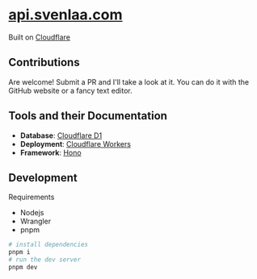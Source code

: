 # [api.svenlaa.com](https://api.svenlaa.com)

Built on [Cloudflare](https://www.cloudflare.com/)

## Contributions

Are welcome! Submit a PR and I'll take a look at it. You can do it with the GitHub website or a fancy text editor.

## Tools and their Documentation

-   **Database**: [Cloudflare D1](https://developers.cloudflare.com/d1/)
-   **Deployment**: [Cloudflare Workers](https://workers.cloudflare.com/)
-   **Framework**: [Hono](https://hono.dev/)

## Development

Requirements

-   Nodejs
-   Wrangler
-   pnpm

```sh
# install dependencies
pnpm i
# run the dev server
pnpm dev
```
